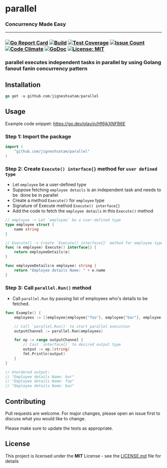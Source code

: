 # parallel
### **Concurrency Made Easy**
***
### [![Go Report Card](https://goreportcard.com/badge/github.com/JigneshSatam/parallel)](https://goreportcard.com/report/github.com/JigneshSatam/parallel) [![Build](https://github.com/JigneshSatam/parallel/actions/workflows/go.yml/badge.svg)](https://github.com/JigneshSatam/parallel/actions/workflows/go.yml) <!--[![Build Status](https://api.travis-ci.org/JigneshSatam/parallel.svg?branch=master)](https://travis-ci.org/JigneshSatam/parallel)--> [![Test Coverage](https://api.codeclimate.com/v1/badges/20812caef2634511a1e6/test_coverage)](https://codeclimate.com/github/JigneshSatam/parallel/test_coverage) [![Issue Count](https://codeclimate.com/github/JigneshSatam/parallel/badges/issue_count.svg)](https://codeclimate.com/github/JigneshSatam/parallel) [![Code Climate](https://codeclimate.com/github/JigneshSatam/parallel/badges/gpa.svg)](https://codeclimate.com/github/JigneshSatam/parallel) [![GoDoc](https://godoc.org/github.com/JigneshSatam/parallel?status.svg)](https://godoc.org/github.com/JigneshSatam/parallel) <!--[![Sourcegraph](https://sourcegraph.com/github.com/JigneshSatam/parallel/-/badge.svg)](https://sourcegraph.com/github.com/JigneshSatam/parallel?badge)--> [![License: MIT](https://img.shields.io/badge/License-MIT-blue.svg)](https://github.com/JigneshSatam/parallel/blob/master/LICENSE)

### **parallel executes independent tasks in parallel by using Golang fanout fanin concurrency pattern**

## Installation

```go
go get -u github.com/jigneshsatam/parallel
```

## Usage

Example code snippet: https://go.dev/play/p/Hf6jkXNFB6E

### Step 1: Import the package
```go
import (
	"github.com/jigneshsatam/parallel"
)
```

### Step 2: Create `Execute() interface{}` method for `user defined type`

- Let `employee` be a user-defined type
- Suppose fetching `employee details` is an independent task and needs to be  done be in parallel
- Create a method `Execute()` for `employee` type
- Signature of Execute method `Execute() interface{}`
- Add the code to fetch the `employee details` in this `Execute()` method
```go
// employee -> Let `employee` be a user-defined type
type employee struct {
	name string
}

// Execute() -> Create `Execute() interface{}` method for employee type
func (e employee) Execute() interface{} {
	return employeeDetails(e)
}

func employeeDetails(e employee) string {
	return "Employee details Name: " + e.name
}
```

### Step 3: Call `parallel.Run()` method

- Call `parallel.Run` by passing list of employees who's details to be fetched.
```go
func Example() {
	employees := []employee{employee{"foo"}, employee{"bar"}, employee{"baz"}}

	// Call `parallel.Run()` to start parallel execution
	outputChannel := parallel.Run(employees)

	for op := range outputChannel {
		// Cast `interface{}` to desired output type
		output := op.(string)
		fmt.Println(output)
	}
}

// Unordered output:
// "Employee details Name: bar"
// "Employee details Name: foo"
// "Employee details Name: baz"
```

## Contributing
Pull requests are welcome. For major changes, please open an issue first to discuss what you would like to change.

Please make sure to update the tests as appropriate.

## License
This project is licensed under the **MIT** License - see the [LICENSE.md](https://github.com/jigneshsatam/parallel/blob/master/LICENSE) file for details
